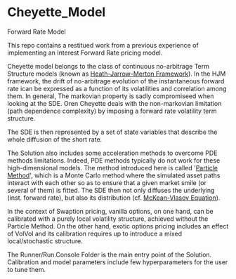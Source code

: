 # Cheyette_Model
Forward Rate Model

This repo contains a restitued work from a previous experience of implementing an Interest Forward Rate pricing model.

Cheyette model belongs to the class of continuous no-arbitrage Term Structure models (known as [Heath-Jarrow-Merton Framework][1]). In the HJM framework, the drift of no-arbitrage evolution of the instantaneous forward rate ican be expressed as a function of its volatilities and correlation among them. In general, The markovian property is sadly compromiseed when looking at the SDE.  Oren Cheyette deals with the non-markovian limitation (path dependence complexity) by imposing a forward rate volatility term structure.

The SDE is then represented by a set of state variables that describe the whole diffusion of the short rate.

The Solution also includes some acceleration methods to overcome PDE methods limitations. Indeed, PDE methods typically do not work for these high-dimensional models. The method introduced here is called '[Particle Method][2]', which is a Monte Carlo method where the simulated asset paths interact with each other so as to ensure that a given market smile (or several of them) is fitted. The SDE then not only diffuses the underlying (inst. forward rate), but also its distribution (cf. [McKean-Vlasov Equation][3]).

In the context of Swaption pricing, vanilla options, on one hand, can be calibrated with a purely local volatility structure, achieved without the Particle Method. On the other hand, exotic options pricing includes an effect of VolVol and its calibration requires up to introduce a mixed local/stochastic structure.

The Runner/Run.Console Folder is the main entry point of the Solution. Calibration and model parameters include few hyperparameters for the user to tune them.

[1]:https://en.wikipedia.org/wiki/Heath–Jarrow–Morton_framework
[2]:https://deliverypdf.ssrn.com/delivery.php?ID=875082005085007109072005031100104092018052053087053016092066096124082079025113105026038106063111031098097096025107000110065064029018023080043017108091068119127124088008042111088092067091121120118081108120125127022007007123096064125080094084084092093&EXT=pdf&INDEX=TRUE
[3]:https://www.iam.uni-bonn.de/fileadmin/user_upload/ywip2014/Talks/Santiago.pdf
